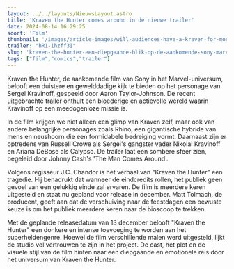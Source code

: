 ```yaml
---
layout: ../../layouts/NieuwsLayout.astro
title: 'Kraven the Hunter comes around in de nieuwe trailer'
date: 2024-08-14 16:29:25
soort: 'Film'
thumbnail: '/images/article-images/will-audiences-have-a-kraven-for-more-r-rated-marvel-movies-1723642060.jpg'
trailer: "hR1-ihzff3I"
slug: 'kraven-the-hunter-een-diepgaande-blik-op-de-aankomende-sony-marvel-film'
tags: ["film","comics","trailer"]
---
```


Kraven the Hunter, de aankomende film van Sony in het Marvel-universum, belooft een duistere en gewelddadige kijk te bieden op het personage van Sergei Kravinoff, gespeeld door Aaron Taylor-Johnson. De recent uitgebrachte trailer onthult een bloederige en actievolle wereld waarin Kravinoff op een meedogenloze missie is.

In de film krijgen we niet alleen een glimp van Kraven zelf, maar ook van andere belangrijke personages zoals Rhino, een gigantische hybride van mens en neushoorn die een formidabele bedreiging vormt. Daarnaast zijn er optredens van Russell Crowe als Sergei's gangster vader Nikolai Kravinoff en Ariana DeBose als Calypso. De trailer laat een sombere sfeer zien, begeleid door Johnny Cash's 'The Man Comes Around'.

Volgens regisseur J.C. Chandor is het verhaal van "Kraven the Hunter" een tragedie. Hij benadrukt dat wanneer de eindcredits rollen, het publiek geen gevoel van een gelukkig einde zal ervaren. De film is meerdere keren uitgesteld en staat nu gepland voor release in december. Matt Tolmach, de producent, geeft aan dat de verschuiving naar de feestdagen een bewuste keuze is om het publiek meerdere keren naar de bioscoop te trekken.

Met de geplande releasedatum van 13 december belooft "Kraven the Hunter" een donkere en intense toevoeging te worden aan het superheldengenre. Hoewel de film verschillende malen werd uitgesteld, lijkt de studio vol vertrouwen te zijn in het project. De cast, het plot en de visuele stijl van de film hinten naar een diepgaande en emotionele reis door het universum van Kraven the Hunter.
